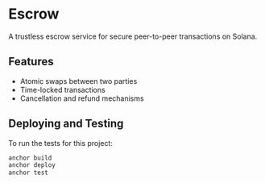 # Escrow

A trustless escrow service for secure peer-to-peer transactions on Solana.

## Features

- Atomic swaps between two parties
- Time-locked transactions
- Cancellation and refund mechanisms

## Deploying and Testing

To run the tests for this project:

```bash
anchor build
anchor deploy
anchor test
```